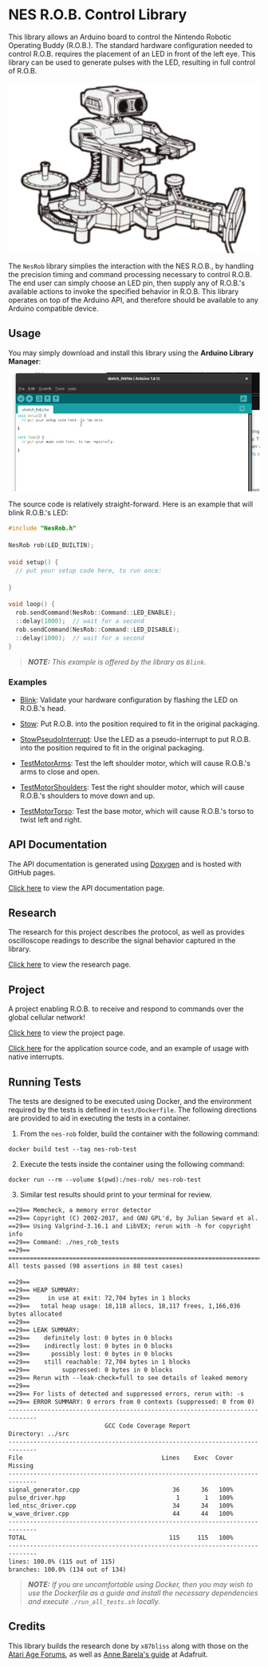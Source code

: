 NES R.O.B. Control Library
==========================

This library allows an Arduino board to control the Nintendo Robotic Operating
Buddy (R.O.B.). The standard hardware configuration needed to control R.O.B.
requires the placement of an LED in front of the left eye. This library can
be used to generate pulses with the LED, resulting in full control of R.O.B.

![Depiction of R.O.B. from the Gyromite Manual](img/nes-rob.png)

The `NesRob` library simplies the interaction with the NES R.O.B., by handling
the precision timing and command processing necessary to control R.O.B. The end
user can simply choose an LED pin, then supply any of R.O.B.'s available actions
to invoke the specified behavior in R.O.B. This library operates on top of the
Arduino API, and therefore should be available to any Arduino compatible device.

Usage
-----

You may simply download and install this library using the **Arduino Library
Manager**:

![Installing with Arduino Library Manager](img/installing-nesrob.gif)

The source code is relatively straight-forward. Here is an example that will
blink R.O.B.'s LED:

```c++
#include "NesRob.h"

NesRob rob(LED_BUILTIN);

void setup() {
  // put your setup code here, to run once:

}

void loop() {
  rob.sendCommand(NesRob::Command::LED_ENABLE);
  ::delay(1000);  // wait for a second
  rob.sendCommand(NesRob::Command::LED_DISABLE);
  ::delay(1000);  // wait for a second
}
```

> _**NOTE:** This example is offered by the library as `Blink`._

### Examples

* [Blink](https://www.github.com/zfields/nes-rob/tree/main/examples/Blink/Blink.ino):
Validate your hardware configuration by flashing the LED on R.O.B.'s head.

* [Stow](https://www.github.com/zfields/nes-rob/tree/main/examples/Stow/Stow.ino):
Put R.O.B. into the position required to fit in the original packaging.

* [StowPseudoInterrupt](https://www.github.com/zfields/nes-rob/tree/main/examples/StowPseudoInterrupt/StowPseudoInterrupt.ino):
Use the LED as a pseudo-interrupt to put R.O.B. into the position required to
fit in the original packaging.

* [TestMotorArms](https://www.github.com/zfields/nes-rob/tree/main/examples/TestMotorArms/TestMotorArms.ino):
Test the left shoulder motor, which will cause R.O.B.'s arms to close and open.

* [TestMotorShoulders](https://www.github.com/zfields/nes-rob/tree/main/examples/TestMotorShoulders/TestMotorShoulders.ino):
Test the right shoulder motor, which will cause R.O.B.'s shoulders to move down
and up.

* [TestMotorTorso](https://www.github.com/zfields/nes-rob/tree/main/examples/TestMotorTorso/TestMotorTorso.ino):
Test the base motor, which will cause R.O.B.'s torso to twist left and right.

API Documentation
-----------------

The API documentation is generated using
[Doxygen](https://www.doxygen.nl/index.html) and is hosted with GitHub pages.

[Click here](https://zfields.github.io/nes-rob/classNesRob.html) to view the
API documentation page.

Research
--------

The research for this project describes the protocol, as well as provides
oscilloscope readings to describe the signal behavior captured in the library.

[Click here](https://github.com/zfields/nes-rob/tree/main/docs/research.md)
to view the research page.

Project
-------

A project enabling R.O.B. to receive and respond to commands over the global
cellular network!

[Click here](https://www.hackster.io/zachary_fields/cellular-r-o-b-with-blues-wireless-38ac41)
to view the project page.

[Click here](https://github.com/zfields/BluesRob/blob/main/BluesRob.ino) for the
application source code, and an example of usage with native interrupts.

Running Tests
-------------

The tests are designed to be executed using Docker, and the environment required
by the tests is defined in `test/Dockerfile`. The following directions are
provided to aid in executing the tests in a container.

1. From the `nes-rob` folder, build the container with the following command:

```none
docker build test --tag nes-rob-test
```

2. Execute the tests inside the container using the following command:

```none
docker run --rm --volume $(pwd):/nes-rob/ nes-rob-test
```

3. Similar test results should print to your terminal for review.

```none
==29== Memcheck, a memory error detector
==29== Copyright (C) 2002-2017, and GNU GPL'd, by Julian Seward et al.
==29== Using Valgrind-3.16.1 and LibVEX; rerun with -h for copyright info
==29== Command: ./nes_rob_tests
==29==
===============================================================================
All tests passed (98 assertions in 88 test cases)

==29==
==29== HEAP SUMMARY:
==29==     in use at exit: 72,704 bytes in 1 blocks
==29==   total heap usage: 18,118 allocs, 18,117 frees, 1,166,036 bytes allocated
==29==
==29== LEAK SUMMARY:
==29==    definitely lost: 0 bytes in 0 blocks
==29==    indirectly lost: 0 bytes in 0 blocks
==29==      possibly lost: 0 bytes in 0 blocks
==29==    still reachable: 72,704 bytes in 1 blocks
==29==         suppressed: 0 bytes in 0 blocks
==29== Rerun with --leak-check=full to see details of leaked memory
==29==
==29== For lists of detected and suppressed errors, rerun with: -s
==29== ERROR SUMMARY: 0 errors from 0 contexts (suppressed: 0 from 0)
------------------------------------------------------------------------------
                           GCC Code Coverage Report
Directory: ../src
------------------------------------------------------------------------------
File                                       Lines    Exec  Cover   Missing
------------------------------------------------------------------------------
signal_generator.cpp                          36      36   100%
pulse_driver.hpp                               1       1   100%
led_ntsc_driver.cpp                           34      34   100%
w_wave_driver.cpp                             44      44   100%
------------------------------------------------------------------------------
TOTAL                                        115     115   100%
------------------------------------------------------------------------------
lines: 100.0% (115 out of 115)
branches: 100.0% (134 out of 134)
```

> _**NOTE:** If you are uncomfortable using Docker, then you may wish to use the
> Dockerfile as a guide and install the necessary dependencies and execute
> `./run_all_tests.sh` locally._

Credits
-------

This library builds the research done by `x87bliss` along with those on the
[Atari Age Forums](https://atariage.com/forums/topic/177286-any-interest-in-nes-rob-homebrews/),
as well as
[Anne Barela's guide](https://learn.adafruit.com/controlling-a-classic-nintendo-r-o-b-robot-using-circuit-playground-express/overview)
at Adafruit.
